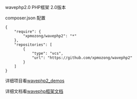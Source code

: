 wavephp2.0 PHP框架 2.0版本

composer.json 配置

    {
        "require": {
            "xpmozong/wavephp2": "*"
        },
        "repositories": [
            {
                "type": "vcs",
                "url": "https://github.com/xpmozong/wavephp2"
            }
        ]
    }


详细项目看<a href="https://github.com/xpmozong/wavephp2_demos">wavephp2_demos</a>

详细文档看<a href="https://37study.com">wavephp框架文档</a> 